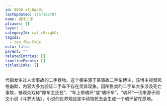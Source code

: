 ```yaml
---
id: 0096-xfj0qk91
lastUpdated: 1757166787
name: 魂环二手
aliases: []
layer: 1
categoryId: cat_r0rzgkOi
tagIds:
  - tag_fRp-FvBe
nsfw: false
parent: ""
relatedEntries: []
timelineEvents: []
titledLinks: []
---
```


代指发生过人命事故的二手器物。这个梗来源于某事故二手车博主，该博主视频风格幽默，内容大多为验证二手车不存在灵异现象。因所售卖的二手车大多涉及死亡事故，被观众戏称“原车主还在”、“车上带魂环”或“魂环车”。“魂环”一词来源于网文小说《斗罗大陆》，小说的世界观设定中动物死去会生成一个魂环留在原地。